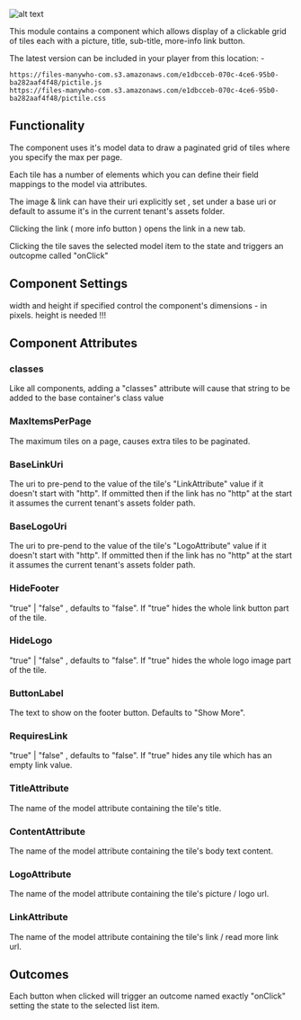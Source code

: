 ![alt text](https://files-manywho-com.s3.amazonaws.com/e1dbcceb-070c-4ce6-95b0-ba282aaf4f48/PictureTile.png)

This module contains a component which allows display of a clickable grid of tiles each with a picture, title, sub-title, more-info link button.

The latest version can be included in your player from this location: -

```
https://files-manywho-com.s3.amazonaws.com/e1dbcceb-070c-4ce6-95b0-ba282aaf4f48/pictile.js
https://files-manywho-com.s3.amazonaws.com/e1dbcceb-070c-4ce6-95b0-ba282aaf4f48/pictile.css
```


## Functionality

The component uses it's model data to draw a paginated grid of tiles where you specify the max per page.

Each tile has a number of elements which you can define their field mappings to the model via attributes.

The image & link can have their uri explicitly set , set under a base uri or default to assume it's in the current tenant's assets folder.

Clicking the link ( more info button ) opens the link in a new tab.

Clicking the tile saves the selected model item to the state and triggers an outcopme called "onClick"



## Component Settings

width and height if specified control the component's dimensions - in pixels.
height is needed !!!


## Component Attributes

### classes

Like all components, adding a "classes" attribute will cause that string to be added to the base container's class value

### MaxItemsPerPage
The maximum tiles on a page, causes extra tiles to be paginated.

### BaseLinkUri
The uri to pre-pend to the value of the tile's "LinkAttribute" value if it doesn't start with "http".
If ommitted then if the link has no "http" at the start it assumes the current tenant's assets folder path.

### BaseLogoUri
The uri to pre-pend to the value of the tile's "LogoAttribute" value if it doesn't start with "http".
If ommitted then if the link has no "http" at the start it assumes the current tenant's assets folder path.

### HideFooter
"true" | "false" , defaults to "false".
If "true" hides the whole link button part of the tile.

### HideLogo
"true" | "false" , defaults to "false".
If "true" hides the whole logo image part of the tile.

### ButtonLabel
The text to show on the footer button.
Defaults to "Show More".

### RequiresLink
"true" | "false" , defaults to "false".
If "true" hides any tile which has an empty link value.

### TitleAttribute
The name of the model attribute containing the tile's title.

### ContentAttribute
The name of the model attribute containing the tile's body text content.

### LogoAttribute
The name of the model attribute containing the tile's picture / logo url.

### LinkAttribute
The name of the model attribute containing the tile's link / read more link url.


## Outcomes

Each button when clicked will trigger an outcome named exactly "onClick" setting the state to the selected list item.










